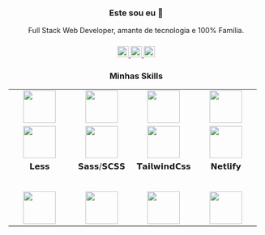 <h3 align="center"> Este sou eu 👋</h3>

<p align="center">Full Stack Web Developer, amante de tecnologia e 100% Família.</p>

<h3 align="center">
    <a target="_blank" href="https://www.linkedin.com/in/aryclenio-barros-060322135/">
      <img alt="LinkdeIN" width="22px" src="https://cdn.jsdelivr.net/npm/simple-icons@v3/icons/linkedin.svg" />
    </a>
    <a target="_blank" href="https://api.whatsapp.com/send?phone=5548991779450">
      <img alt="Whatsapp" width="22px" src="https://cdn.jsdelivr.net/npm/simple-icons@v3/icons/whatsapp.svg" />
    </a>
    <a target="_blank" href="mailto:vinicius.oliver@gmail.com">
      <img alt="Gmail" width="22px" src="https://cdn.jsdelivr.net/npm/simple-icons@v3/icons/gmail.svg" />
    </a>
 </h3>

<h3 align="center">
    Minhas Skills
    <br>
    <table>
      <tbody>
        <tr valign="top">
          <td width="25%" align="center">
            <img height="64px" src="https://cdn.svgporn.com/logos/php.svg">
          </td>
          <td width="25%" align="center">
            <img height="64px" src="https://cdn.svgporn.com/logos/laravel.svg">
          </td>
          <td width="25%" align="center">
            <img height="64px" src="https://cdn.svgporn.com/logos/nodejs.svg">
          </td>
          <td width="25%" align="center">
            <img height="64px" src="https://cdn.svgporn.com/logos/express.svg">
          </td>
        </tr>
        <tr valign="top">
          <td width="25%" align="center">
            <img height="64px" src="https://cdn.svgporn.com/logos/react.svg">
          </td>
          <td width="25%" align="center">
            <img height="64px" src="https://cdn.svgporn.com/logos/vue.svg">
          </td>
          <td width="25%" align="center">
            <img height="64px" src="https://cdn.svgporn.com/logos/git-icon.svg">
          </td>
          <td width="25%" align="center">
            <img height="64px" src="https://cdn.svgporn.com/logos/visual-studio-code.svg">
          </td>
        </tr>
        <tr valign="top">
          <td width="25%" align="center">
            <span>𝗟𝗲𝘀𝘀</span><br><br><br>
            <img height="64px" src="https://cdn.svgporn.com/logos/less.svg">
          </td>
          <td width="25%" align="center">
            <span>𝗦𝗮𝘀𝘀/𝗦𝗖𝗦𝗦</span><br><br><br>
            <img height="64px" src="https://cdn.svgporn.com/logos/sass.svg">
          </td>
          <td width="25%" align="center">
            <span>𝗧𝗮𝗶𝗹𝘄𝗶𝗻𝗱𝗖𝘀𝘀</span><br><br><br>
            <img height="64px" src="https://cdn.svgporn.com/logos/tailwindcss-icon.svg">
          </td>
          <td width="25%" align="center">
            <span>𝗡𝗲𝘁𝗹𝗶𝗳𝘆</span><br><br><br>
            <img height="64px" src="https://cdn.svgporn.com/logos/netlify.svg">
          </td>
        </tr>
      </tbody>
    </table>
</h3>

<!--
**viniciusgoliver/viniciusgoliver** is a ✨ _special_ ✨ repository because its `README.md` (this file) appears on your GitHub profile.

Here are some ideas to get you started:

- 🔭 I’m currently working on ...
- 🌱 I’m currently learning ...
- 👯 I’m looking to collaborate on ...
- 🤔 I’m looking for help with ...
- 💬 Ask me about ...
- 📫 How to reach me: ...
- 😄 Pronouns: ...
- ⚡ Fun fact: ...
-->
